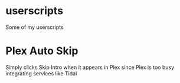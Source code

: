 # userscripts
Some of my userscripts

# Plex Auto Skip
Simply clicks Skip Intro when it appears in Plex since Plex is too busy integrating services like Tidal
